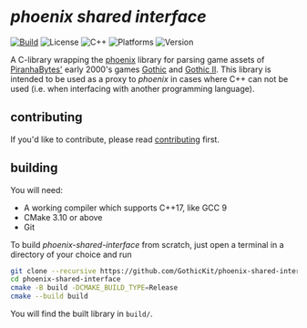 # _phoenix shared interface_

[![Build](https://img.shields.io/github/actions/workflow/status/GothicKit/phoenix-shared-interface/build.yml?label=Build&branch=main)](https://img.shields.io/github/actions/workflow/status/GothicKit/phoenix-shared-interface/build.yml)
![License](https://img.shields.io/github/license/GothicKit/phoenix-shared-interface?label=License&color=important)
![C++](https://img.shields.io/static/v1?label=C%2B%2B&message=17&color=informational)
![Platforms](https://img.shields.io/static/v1?label=Supports&message=GCC%20|%20Clang%20|%20MSVC%20|%20Apple%20Clang&color=blueviolet)
![Version](https://img.shields.io/github/v/tag/GothicKit/phoenix-shared-interface?label=Version&sort=semver)

A C-library wrapping the [phoenix](https://github.com/lmichaelis/phoenix) library for parsing game assets of
[PiranhaBytes'](https://www.piranha-bytes.com/) early 2000's games [Gothic](https://en.wikipedia.org/wiki/Gothic_(video_game))
and [Gothic II](https://en.wikipedia.org/wiki/Gothic_II). This library is intended to be used as a proxy to _phoenix_ in
cases where C++ can not be used (i.e. when interfacing with another programming language).

## contributing

If you'd like to contribute, please read [contributing](contributing.md) first.

## building

You will need:

* A working compiler which supports C++17, like GCC 9
* CMake 3.10 or above
* Git

To build _phoenix-shared-interface_ from scratch, just open a terminal in a directory of your choice and run

```bash
git clone --recursive https://github.com/GothicKit/phoenix-shared-interface
cd phoenix-shared-interface
cmake -B build -DCMAKE_BUILD_TYPE=Release
cmake --build build
```

You will find the built library in `build/`.

